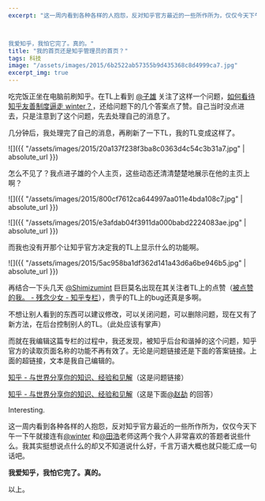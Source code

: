 ```yaml
---
excerpt: "这一周内看到各种各样的人抱怨，反对知乎官方最近的一些所作所为，仅仅今天下午一下午就接连有[@winter](https://www.zhihu.com/people/ec03b8e839a6fb763e1b8113455362db) 和[@田浩](https://www.zhihu.com/people/a609689b545c1162f2d6d19fd4a9aeee)老师这两个我个人非常喜欢的答题者说些什么。我其实挺想说点什么的却又不知道说什么好，千言万语大概也就只能汇成一句话吧。



我爱知乎，我怕它完了。真的。"
title: "我的首页还是知乎管理员的首页？"
tags: 科技
image: "/assets/images/2015/6b2522ab57355b9d435368c8d4999ca7.jpg"
excerpt_img: true
---
```


吃完饭正坐在电脑前刷知乎。在TL上看到 [@子雄](https://www.zhihu.com/people/e41a75ba81f6b90038da375599b8ed30) 关注了这样一个问题，[如何看待知乎友善制度逼走 winter？](https://www.zhihu.com/question/30782408)，还给问题下的几个答案点了赞。自己当时没点进去，只是注意到了这个问题，先去处理自己的消息了。

几分钟后，我处理完了自己的消息，再刷新了一下TL，我的TL变成这样了。

![]({{ "/assets/images/2015/20a137f238f3ba8c0363d4c54c3b31a7.jpg" | absolute_url }})

怎么不见了？我点进子雄的个人主页，这些动态还清清楚楚地展示在他的主页上啊？

![]({{ "/assets/images/2015/800cf7612ca644997aa011e4bda108c7.jpg" | absolute_url }})

![]({{ "/assets/images/2015/e3afdab04f3911da000babd2224083ae.jpg" | absolute_url }})

而我也没有开那个让知乎官方决定我的TL上显示什么的功能啊。 

![]({{ "/assets/images/2015/5ac958ba1df362d141a43d6a6be946b5.jpg" | absolute_url }})

再结合一下头几天 [@Shimizumint](https://www.zhihu.com/people/c6a88903a476789b098a088182c69fe1) 巨巨莫名出现在其关注者TL上的点赞（[被点赞的我。 - 残念少女 - 知乎专栏](https://zhuanlan.zhihu.com/enokitsukanon/20050432)），贵乎的TL上的bug还真是多啊。

不想让别人看到的东西可以建议修改，可以关闭问题，可以删除问题，现在又有了新方法，在后台控制别人的TL。（此处应该有掌声）

而就在我编辑这篇专栏的过程中，我还发现，被知乎后台和谐掉的这个问题，知乎官方的读取页面名称的功能不再有效了。无论是问题链接还是下面的答案链接。上面的超链接，文本是我自己编辑的。

[知乎 - 与世界分享你的知识、经验和见解](https://www.zhihu.com/question/30782408)（这是问题链接）

[知乎 - 与世界分享你的知识、经验和见解](https://www.zhihu.com/question/30782408/answer/49602957)（这是下面[@赵劼](https://www.zhihu.com/people/78e3b98074a915b222ae1be4ab038a6e) 的回答）

Interesting.

这一周内看到各种各样的人抱怨，反对知乎官方最近的一些所作所为，仅仅今天下午一下午就接连有[@winter](https://www.zhihu.com/people/ec03b8e839a6fb763e1b8113455362db) 和[@田浩](https://www.zhihu.com/people/a609689b545c1162f2d6d19fd4a9aeee)老师这两个我个人非常喜欢的答题者说些什么。我其实挺想说点什么的却又不知道说什么好，千言万语大概也就只能汇成一句话吧。

**我爱知乎，我怕它完了。真的。**

以上。
